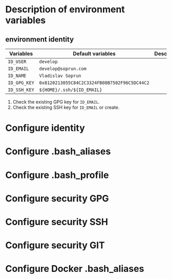 # Description of environment variables

## environment identity

| Variables | Default variables | Description |
|---|---|---|
|`ID_USER`| `develop` ||
|`ID_EMAIL`| `develop@soprun.com` ||
|`ID_NAME`| `Vladislav Soprun` |||
|`ID_GPG_KEY`| `0x8120213055C84C2C3324FB08B7502F96C5DC44C2` ||
|`ID_SSH_KEY`| `${HOME}/.ssh/${ID_EMAIL}` ||

1. Check the existing GPG key for `ID_EMAIL`.
1. Check the existing SSH key for `ID_EMAIL` or create.

# Configure identity

# Configure .bash_aliases

# Configure .bash_profile

# Configure security GPG

# Configure security SSH

# Configure security GIT

# Configure Docker .bash_aliases
